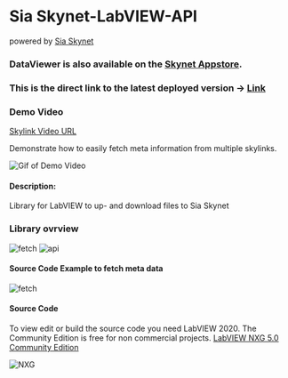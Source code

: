 # Sia Skynet-LabVIEW-API
powered by [Sia Skynet](https://www.siasky.net)

### **DataViewer** is also available on the [Skynet Appstore](https://skynethub.io/_B3VrECGOHPEAFknVQwj_vWsyaX_8iIRuB_TL09cuj9uZQ/index.html#/apps/utilities).

### This is the direct link to the latest deployed version -> [Link](https://siasky.net/FADdLUVmfCDhekv8liHPWju3pYbk2WUr6n6e12CB8fYs1Q/Index.html)

### Demo Video
[Skylink Video URL](https://siasky.net/HAAMWufRAGHK-3_ndJNEHJ2XFulN-knGe_sckNGOzw1s9g)


Demonstrate how to easily fetch meta information from multiple skylinks.

![Gif of Demo Video](https://github.com/cycleworm/SiaSkynet-LabVIEW-API/blob/master/docu/SiaSkynetAPI.gif)

#### Description:
Library for LabVIEW to up- and download files to Sia Skynet

### Library ovrview
![fetch](https://github.com/cycleworm/SiaSkynet-LabVIEW-API/blob/master/docu/lib.png)
![api](https://github.com/cycleworm/SiaSkynet-LabVIEW-API/blob/master/docu/api.png)

#### Source Code Example to fetch meta data
![fetch](https://github.com/cycleworm/SiaSkynet-LabVIEW-API/blob/master/docu/fetch.png)


#### Source Code

To view edit or build the source code you need LabVIEW 2020. The Community Edition is free for non commercial projects. 
[LabVIEW NXG 5.0 Community Edition](https://www.ni.com/da-dk/support/downloads/software-products/download.labview-community.html)

![NXG](https://github.com/cycleworm/dataviewer/blob/master/assets/nxg.png)
